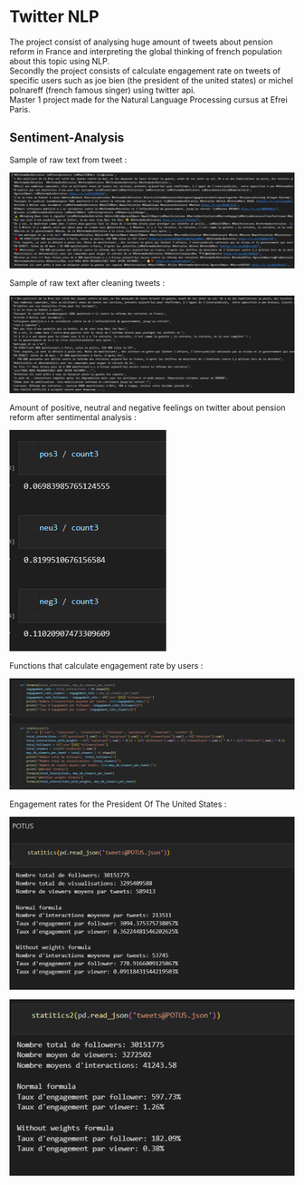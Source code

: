 # Twitter NLP

The project consist of analysing huge amount of tweets about pension reform in France and interpreting the global thinking of french population about this topic using NLP.  
Secondly the project consists of calculate engagement rate on tweets of specific users such as joe bien (the president of the united states) or michel polnareff (french famous singer) using twitter api.  
Master 1 project made for the Natural Language Processing cursus at Efrei Paris.  

## Sentiment-Analysis

Sample of raw text from tweet :

![Alt text](img/2023-11-20_01h45_45.png)

Sample of raw text after cleaning tweets :

![Alt text](img/2023-11-20_01h45_57.png)

Amount of positive, neutral and negative feelings on twitter about pension reform after sentimental analysis :

![Alt text](img/2023-11-20_01h46_34.png)

Functions that calculate engagement rate by users : 

![Alt text](img/2023-11-20_01h46_51.png)

Engagement rates for the President Of The United States : 

![Alt text](img/2023-11-20_01h47_02.png)

![Alt text](img/2023-11-20_01h47_21.png)
